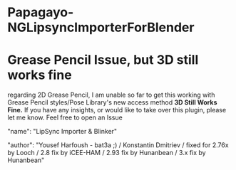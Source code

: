 # Papagayo-NGLipsyncImporterForBlender

# Grease Pencil Issue, but 3D still works fine

regarding 2D Grease Pencil, I am unable so far to get this working with Grease Pencil styles/Pose Library's new access method 
<b>3D Still Works Fine.</b> If you have any insights, or would like to take over this plugin, please let me know. Feel free to open an Issue



"name": "LipSync Importer & Blinker"

"author": "Yousef Harfoush - bat3a ;) / Konstantin Dmitriev / fixed for 2.76x by Looch / 2.8 fix by iCEE-HAM / 2.93 fix by Hunanbean / 3.x fix by Hunanbean"
